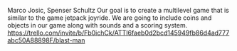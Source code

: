 Marco Josic, Spenser Schultz
Our goal is to create a multilevel game that is similar to the game jetpack joyride. We are going to include coins and objects in our game along with sounds and a scoring system.
https://trello.com/invite/b/Fb0ichCk/ATTI6faeb0d2bcd145949fb86d4ad777abc50A88898F/blast-man 
